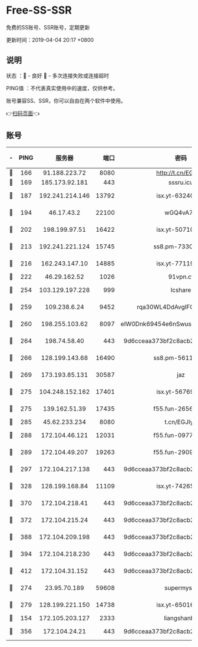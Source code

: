# Free-SS-SSR

免费的SS账号、SSR账号，定期更新

更新时间：2019-04-04 20:17 +0800

## 说明

状态     ：🙂 - 良好 🙁 - 多次连接失败或连接超时

PING值   ：不代表真实使用中的速度，仅供参考。

账号兼容SS、SSR，你可以自由在两个软件中使用。

👉[扫码页面](https://liesauer.github.io/Free-SS-SSR/)👈

## 账号

|-|PING|服务器|端口|密码|加密方式|区域|
|:----:|:----:|:-----:|-----:|:----:|:----:|:----:|
|🙂|166|91.188.223.72|8080|http://t.cn/EGJIyrl|rc4-md5|RU|
|🙂|169|185.173.92.181|443|sssru.icu|rc4-md5|RU|
|🙂|187|192.241.214.146|13792|isx.yt-63240780|aes-256-cfb|US|
|🙂|194|46.17.43.2|22100|wGQ4vA7D|aes-256-gcm|RU|
|🙂|202|198.199.97.51|16422|isx.yt-50710121|aes-256-cfb|US|
|🙂|213|192.241.221.124|15745|ss8.pm-73307807|aes-256-cfb|US|
|🙂|216|162.243.147.10|14885|isx.yt-77119983|aes-256-cfb|US|
|🙂|222|46.29.162.52|1026|91vpn.cf|rc4-md5|RU|
|🙂|254|103.129.197.228|999|lcshare|aes-256-cfb|US|
|🙂|259|109.238.6.24|9452|rqa30WL4DdAvgIFG6Fs3znzTa|aes-256-cfb|FR|
|🙂|260|198.255.103.62|8097|eIW0Dnk69454e6nSwuspv9DmS201tQ0D|aes-256-cfb|US|
|🙂|264|198.74.58.40|443|9d6cceaa373bf2c8acb22e60b6a58be6|aes-256-cfb|US|
|🙂|266|128.199.143.68|16490|ss8.pm-56112391|aes-256-cfb|SG|
|🙂|269|173.193.85.131|30587|jaz|aes-256-cfb|US|
|🙂|275|104.248.152.162|17401|isx.yt-56769675|aes-256-cfb|SG|
|🙂|275|139.162.51.39|17435|f55.fun-26568226|aes-256-cfb|SG|
|🙂|285|45.62.233.234|8080|t.cn/EGJIyrl|rc4-md5|CA|
|🙂|288|172.104.46.121|12031|f55.fun-09776967|aes-256-cfb|SG|
|🙂|289|172.104.49.207|19263|f55.fun-29091069|aes-256-cfb|SG|
|🙂|297|172.104.217.138|443|9d6cceaa373bf2c8acb22e60b6a58be6|aes-256-cfb|US|
|🙂|328|128.199.168.84|11109|isx.yt-74265746|aes-256-cfb|SG|
|🙂|370|172.104.218.41|443|9d6cceaa373bf2c8acb22e60b6a58be6|aes-256-cfb|US|
|🙂|372|172.104.215.24|443|9d6cceaa373bf2c8acb22e60b6a58be6|aes-256-cfb|US|
|🙂|388|172.104.209.198|443|9d6cceaa373bf2c8acb22e60b6a58be6|aes-256-cfb|US|
|🙂|394|172.104.218.230|443|9d6cceaa373bf2c8acb22e60b6a58be6|aes-256-cfb|US|
|🙂|412|172.104.31.152|443|9d6cceaa373bf2c8acb22e60b6a58be6|aes-256-cfb|US|
|🙂|274|23.95.70.189|59608|supermyssr|chacha20-ietf|US|
|🙂|279|128.199.221.150|14738|isx.yt-65016275|aes-256-cfb|SG|
|🙁|154|172.105.203.127|2333|liangshanbo|chacha20|JP|
|🙁|356|172.104.24.21|443|9d6cceaa373bf2c8acb22e60b6a58be6|aes-256-cfb|US|
